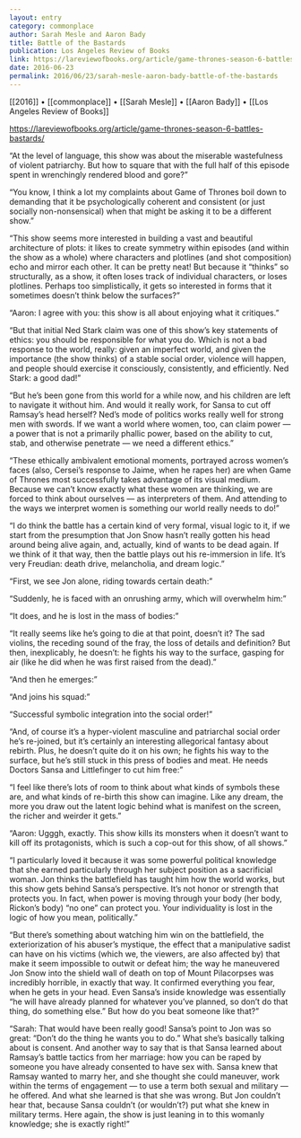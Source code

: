 ```yaml
---
layout: entry
category: commonplace
author: Sarah Mesle and Aaron Bady
title: Battle of the Bastards
publication: Los Angeles Review of Books
link: https://lareviewofbooks.org/article/game-thrones-season-6-battles-bastards/
date: 2016-06-23
permalink: 2016/06/23/sarah-mesle-aaron-bady-battle-of-the-bastards
---
```


[[2016]] • [[commonplace]] • [[Sarah Mesle]] • [[Aaron Bady]] • [[Los Angeles Review of Books]]

https://lareviewofbooks.org/article/game-thrones-season-6-battles-bastards/

“At the level of language, this show was about the miserable wastefulness of violent patriarchy. But how to square that with the full half of this episode spent in wrenchingly rendered blood and gore?”

“You know, I think a lot my complaints about Game of Thrones boil down to demanding that it be psychologically coherent and consistent (or just socially non-nonsensical) when that might be asking it to be a different show.”

“This show seems more interested in building a vast and beautiful architecture of plots: it likes to create symmetry within episodes (and within the show as a whole) where characters and plotlines (and shot composition) echo and mirror each other. It can be pretty neat! But because it “thinks” so structurally, as a show, it often loses track of individual characters, or loses plotlines. Perhaps too simplistically, it gets so interested in forms that it sometimes doesn’t think below the surfaces?”

“Aaron: I agree with you: this show is all about enjoying what it critiques.”

“But that initial Ned Stark claim was one of this show’s key statements of ethics: you should be responsible for what you do. Which is not a bad response to the world, really: given an imperfect world, and given the importance (the show thinks) of a stable social order, violence will happen, and people should exercise it consciously, consistently, and efficiently. Ned Stark: a good dad!”

“But he’s been gone from this world for a while now, and his children are left to navigate it without him. And would it really work, for Sansa to cut off Ramsay’s head herself? Ned’s mode of politics works really well for strong men with swords. If we want a world where women, too, can claim power — a power that is not a primarily phallic power, based on the ability to cut, stab, and otherwise penetrate — we need a different ethics.”

“These ethically ambivalent emotional moments, portrayed across women’s faces (also, Cersei’s response to Jaime, when he rapes her) are when Game of Thrones most successfully takes advantage of its visual medium. Because we can’t know exactly what these women are thinking, we are forced to think about ourselves — as interpreters of them. And attending to the ways we interpret women is something our world really needs to do!”

“I do think the battle has a certain kind of very formal, visual logic to it, if we start from the presumption that Jon Snow hasn’t really gotten his head around being alive again, and, actually, kind of wants to be dead again. If we think of it that way, then the battle plays out his re-immersion in life. It’s very Freudian: death drive, melancholia, and dream logic.”

“First, we see Jon alone, riding towards certain death:”

“Suddenly, he is faced with an onrushing army, which will overwhelm him:”

“It does, and he is lost in the mass of bodies:”

“It really seems like he’s going to die at that point, doesn’t it? The sad violins, the receding sound of the fray, the loss of details and definition? But then, inexplicably, he doesn’t: he fights his way to the surface, gasping for air (like he did when he was first raised from the dead).”

“And then he emerges:”

“And joins his squad:”

“Successful symbolic integration into the social order!”

“And, of course it’s a hyper-violent masculine and patriarchal social order he’s re-joined, but it’s certainly an interesting allegorical fantasy about rebirth. Plus, he doesn’t quite do it on his own; he fights his way to the surface, but he’s still stuck in this press of bodies and meat. He needs Doctors Sansa and Littlefinger to cut him free:”

“I feel like there’s lots of room to think about what kinds of symbols these are, and what kinds of re-birth this show can imagine. Like any dream, the more you draw out the latent logic behind what is manifest on the screen, the richer and weirder it gets.”

“Aaron: Ugggh, exactly. This show kills its monsters when it doesn’t want to kill off its protagonists, which is such a cop-out for this show, of all shows.”

“I particularly loved it because it was some powerful political knowledge that she earned particularly through her subject position as a sacrificial woman. Jon thinks the battlefield has taught him how the world works, but this show gets behind Sansa’s perspective. It’s not honor or strength that protects you. In fact, when power is moving through your body (her body, Rickon’s body) “no one” can protect you. Your individuality is lost in the logic of how you mean, politically.”

“But there’s something about watching him win on the battlefield, the exteriorization of his abuser’s mystique, the effect that a manipulative sadist can have on his victims (which we, the viewers, are also affected by) that make it seem impossible to outwit or defeat him; the way he maneuvered Jon Snow into the shield wall of death on top of Mount Pilacorpses was incredibly horrible, in exactly that way. It confirmed everything you fear, when he gets in your head. Even Sansa’s inside knowledge was essentially “he will have already planned for whatever you’ve planned, so don’t do that thing, do something else.” But how do you beat someone like that?”

“Sarah: That would have been really good! Sansa’s point to Jon was so great: “Don’t do the thing he wants you to do.” What she’s basically talking about is consent. And another way to say that is that Sansa learned about Ramsay’s battle tactics from her marriage: how you can be raped by someone you have already consented to have sex with. Sansa knew that Ramsay wanted to marry her, and she thought she could maneuver, work within the terms of engagement — to use a term both sexual and military — he offered. And what she learned is that she was wrong. But Jon couldn’t hear that, because Sansa couldn’t (or wouldn’t?) put what she knew in military terms. Here again, the show is just leaning in to this womanly knowledge; she is exactly right!”
